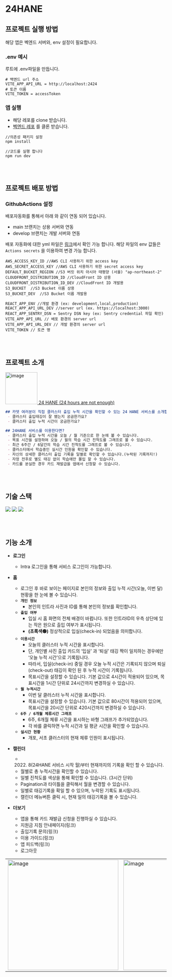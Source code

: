 # 24HANE

## 프로젝트 실행 방법

해당 앱은 벡엔드 서버와, env 설정이 필요합니다.

### .env 예시

루트에 .env파일을 만듭니다.

```
# 백엔드 url 주소
VITE_APP_API_URL = http://localhost:2424
# 토큰 이름
VITE_TOKEN = accessToken
```

### 앱 실행

- 해당 레포를 clone 받습니다.
- [벡엔드 레포](https://github.com/innovationacademy-kr/24hane-backend) 를 클론 받습니다.

```
//의존성 패키지 설정
npm install

//코드를 실행 합니다
npm run dev
```

<br />
<br />

## 프로젝트 배포 방법

### GithubActions 설정

배포자동화를 통해서 아래 와 같이 연동 되어 있습니다.

- main 브랜치는 상용 서버와 연동
- develop 브랜치는 개발 서버와 연동

배포 자동화에 대한 yml 파일은 [링크](https://github.com/innovationacademy-kr/42checkin_v3-frontend/tree/master/.github/workflows)에서 확인 가능 합니다. 해당 파일의 env 값들은 `Actions secrets` 을 이용하여 변경 가능 합니다.

```
AWS_ACCESS_KEY_ID //AWS CLI 사용하기 위한 access key
AWS_SECRET_ACCESS_KEY //AWS CLI 사용하기 위한 secret access key
DEFAULT_BUCKET_REGION //S3 버킷 위치 아시아 태평양 (서울) "ap-northeast-2"
CLOUDFRONT_DISTRIBUTION_ID //CloudFront ID 상용
CLOUDFRONT_DISTRIBUTION_ID_DEV //CloudFront ID 개발용
S3_BUCKET  //S3 Bucket 이름 상용
S3_BUCKET_DEV  //S3 Bucket 이름 개발용

REACT_APP_ENV //개발 환경 (ex: development,local,production)
REACT_APP_API_URL_DEV //server url (ex. https://localhost:3000)
REACT_APP_SENTRY_DSN = Sentry DSN key (ex: Sentry credential 파일 확인)
VITE_APP_API_URL // 배포 환경의 server url
VITE_APP_API_URL_DEV // 개발 환경의 server url
VITE_TOKEN // 토큰 명
```


<br />
<br />

## 프로젝트 소개

<a href="https://24hoursarenotenough.42seoul.kr/" target="_blank">
<img width="100" alt="image" src="https://user-images.githubusercontent.com/72684256/222954950-6ab18005-81e1-4d0b-93d5-6097f11fee32.png">
</a>

<a href="https://24hoursarenotenough.42seoul.kr/" target="_blank">
24 HANE (24 hours are not enough)
</a>


```md
## 카뎃 여러분이 직접 클러스터 출입 누적 시간을 확인할 수 있는 24 HANE 서비스를 소개합니다.
 - 클러스터 출입태깅이 잘 됐는지 궁금한가요?
 - 클러스터 출입 누적 시간이 궁금한가요?

## 24HANE 서비스를 이용한다면?
 - 클러스터 출입 누적 시간을 오늘 / 월 기준으로 한 눈에 볼 수 있습니다.
 - 목표 시간을 설정하여 오늘 / 월의 학습 시간 진척도를 그래프로 볼 수 있습니다.
 - 최근 6주간 / 6달간의 학습 시간 진척도를 그래프로 볼 수 있습니다.
 - 클러스터에서 학습중인 실시간 인원을 확인할 수 있습니다.
 - 자신의 상세한 클러스터 출입 기록을 일별로 확인할 수 있습니다.(누락된 기록까지!)
 - 자정 전후로 별도 태깅 없이 학습에만 몰입 할 수 있습니다.
 - 카드를 분실한 경우 카드 재발급을 앱에서 신청할 수 있습니다.
```

<br />
<br />

## 기술 스택

 <p>
   <img src="https://img.shields.io/badge/Vue.js-4FC08D?style=for-the-badge&logo=Vue.js&logoColor=black">
  <img src="https://img.shields.io/badge/typescript-3178C6?style=for-the-badge&logo=typescript&logoColor=black">
    <img src="https://img.shields.io/badge/amazons3-569A31?style=for-the-badge&logo=amazons3&logoColor=black">
</p>


<br />
<br />

## 기능 소개

- **로그인**
  - Intra 로그인을 통해 서비스 로그인이 가능합니다.

- **홈**
  - 로그인 후 바로 보이는 페이지로 본인의 정보와 출입 누적 시간(오늘, 이번 달) 현황을 한 눈에 볼 수 있습니다.
  - **`개인 정보`**
    - 본인의 인트라 사진과 ID를 통해 본인의 정보를 확인합니다.
  - **`출입 여부`**
    - 입실 시 홈 화면의 전체 배경이 바뀝니다. 또한
  인트라ID의 우측 상단에 있는 작은 원으로  출입 여부가 표시됩니다.
    - **(초록색🟢)** 정상적으로 입실(check-in) 되었음을 의미합니다.
  - **`이용시간`**
    - 오늘의 클러스터 누적 시간을 표시합니다.
    - 단, 개인별 사진 출입 카드의 ‘입실’ 과 ‘퇴실’ 태깅 짝이 일치하는 경우에만 ‘오늘 누적 시간’으로 기록됩니다.
    - 따라서, 입실(check-in) 중일 경우 오늘 누적 시간은 기록되지 않으며 퇴실(check-out) 태깅이 확인 된 후 누적 시간이 기록됩니다.
    - 목표시간을 설정할 수 있습니다. 기본 값으로 4시간이 적용되어 있으며, 목표시간을 1시간 단위로 24시간까지 변경하실 수 있습니다.
  - **`월 누적시간`**
    - 이번 달 클러스터 누적 시간을 표시합니다.
    - 목표시간을 설정할 수 있습니다. 기본 값으로 80시간이 적용되어 있으며, 목표시간을 20시간 단위로 420시간까지 변경하실 수 있습니다.
  - **`6주 / 6개월 체류시간 그래프`**
    - 6주, 6개월 체류 시간을 표시하는 바형 그래프가 추가되었습니다.
    - 각 바를 클릭하면 누적 시간과 일 평균 시간을 확인할 수 있습니다.
  - **`실시간 현황`**
    - 개포, 서초 클러스터의 현재 체류 인원이 표시됩니다.

- **캘린더**
  - 2022. 8(24HANE 서비스 시작 월)부터 현재까지의 기록을 확인 할 수 있습니다.
  - 월별로 총 누적시간을 확인할 수 있습니다.
  - 일별 진척도를 색상을 통해 확인할 수 있습니다. (3시간 단위)
  - Pagination과 타이틀을 클릭해서 월을 변경할 수 있습니다.
  - 일별로 태깅기록을 확일 할 수 있으며, 누락된 기록도 표시됩니다.
  - 캘린더 메뉴버튼 클릭 시, 현재 일의 태깅기록을 볼 수 있습니다.

- **더보기**
  - 앱을 통해 카드 재발급 신청을 진행하실 수 있습니다.
  - 지원금 지침 안내페이지(링크)
  - 출입기록 문의(링크)
  - 이용 가이드(링크)
  - 앱 피드백(링크)
  - 로그아웃

<table align="center">
  <tr>
    <td><img width="345" alt="image" src="https://user-images.githubusercontent.com/72684256/222955031-4ce9edd6-6dda-46f3-ac17-e6bacacfbcfe.png"></td>
    <td><img width="345" alt="image" src="https://user-images.githubusercontent.com/72684256/222955101-301b7088-890b-4291-899f-9e685264c78f.png"></td>
    <td><img width="345" alt="image" src="https://user-images.githubusercontent.com/72684256/222955264-301460c7-cc7d-4d2c-905a-5b73cba8383c.png"></td>
  <tr>
</table>

